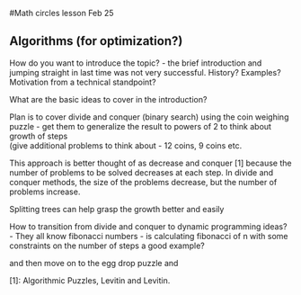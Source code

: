 #Math circles lesson Feb 25 
## Algorithms (for optimization?)

How do you want to introduce the topic? - the brief introduction and jumping straight in last time was not very successful. 
History? 
Examples? 
Motivation from a technical standpoint? 

What are the basic ideas to cover in the introduction? 


Plan is to cover divide and conquer (binary search) using the coin weighing puzzle - get them to generalize the result to powers of 2 to think about growth of steps  
(give additional problems to think about - 12 coins, 9 coins etc. 

This approach is better thought of as decrease and conquer [1] because the number of problems to be solved decreases at each step. 
In divide and conquer methods, the size of the problems decrease, but the number of problems increase. 



Splitting trees can help grasp the growth better and easily

How to transition from divide and conquer to dynamic programming ideas? - They all know fibonacci numbers - is calculating fibonacci of n with some constraints on the number of steps a good example? 

and then move on to the egg drop puzzle and 

[1]: Algorithmic Puzzles, Levitin and Levitin. 